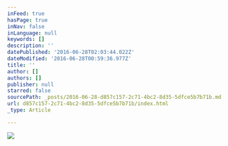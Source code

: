 ```yaml
---
inFeed: true
hasPage: true
inNav: false
inLanguage: null
keywords: []
description: ''
datePublished: '2016-06-28T02:03:44.022Z'
dateModified: '2016-06-28T00:59:36.977Z'
title: ''
author: []
authors: []
publisher: null
starred: false
sourcePath: _posts/2016-06-28-d857c157-2c71-4bc2-8d35-5dfce5b7b71b.md
url: d857c157-2c71-4bc2-8d35-5dfce5b7b71b/index.html
_type: Article

---
```

![](https://the-grid-user-content.s3-us-west-2.amazonaws.com/272e4abb-454f-415d-85f4-ee74e50d232f.jpg)